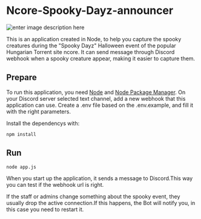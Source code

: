
# Ncore-Spooky-Dayz-announcer
![enter image description here](https://i.kek.sh/emm6XNi6TfP.png)

This is an application created in Node, to help you capture the spooky creatures during the "Spooky Dayz" Halloween event of the popular Hungarian Torrent site ncore.
It can send message through Discord webhook when a spooky creature appear, making it easier to capture them.
## Prepare
To run this application, you need [Node](https://nodejs.org/en/)  and [Node Package Manager](https://www.npmjs.com/).
On your Discord server selected text channel, add a new webhook that this application can use.
Create a .env file based on the .env.example, and fill it with the right parameters.

Install the dependencys with:

  

    npm install

  

## Run

    node app.js

When you start up the application, it sends a message to Discord.This way you can test if the webhook url is right.

If the staff or admins change something about the spooky event, they usually drop the active connection.If this happens, the Bot will notify you, in this case you need to restart it.